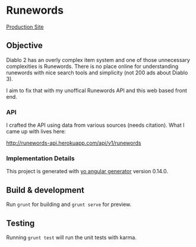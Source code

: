 # Runewords

[Production Site](http://diablo2runewords.herokuapp.com)

## Objective

Diablo 2 has an overly complex item system and one of those unnecessary
complexities is Runewords. There is no place online for understanding runewords
with nice search tools and simplicity (not 200 ads about Diablo 3).

I aim to fix that with my unoffical Runewords API and this web based front end.

### API

I crafted the API using data from various sources (needs citation). What I came
up with lives here:

http://runewords-api.herokuapp.com/api/v1/runewords

### Implementation Details

This project is generated with [yo angular generator](https://github.com/yeoman/generator-angular)
version 0.14.0.

## Build & development

Run `grunt` for building and `grunt serve` for preview.

## Testing

Running `grunt test` will run the unit tests with karma.
